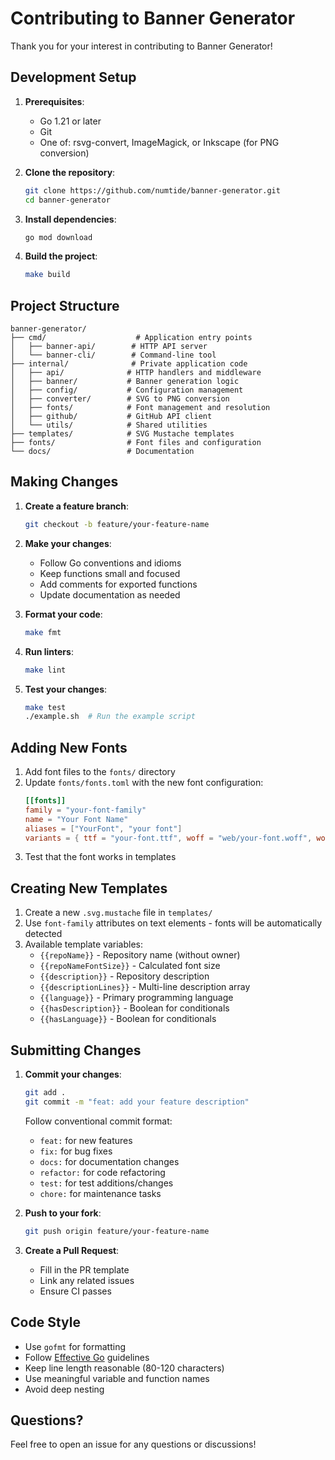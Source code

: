 # Contributing to Banner Generator

Thank you for your interest in contributing to Banner Generator!

## Development Setup

1. **Prerequisites**:
   - Go 1.21 or later
   - Git
   - One of: rsvg-convert, ImageMagick, or Inkscape (for PNG conversion)

2. **Clone the repository**:
   ```bash
   git clone https://github.com/numtide/banner-generator.git
   cd banner-generator
   ```

3. **Install dependencies**:
   ```bash
   go mod download
   ```

4. **Build the project**:
   ```bash
   make build
   ```

## Project Structure

```
banner-generator/
├── cmd/                    # Application entry points
│   ├── banner-api/        # HTTP API server
│   └── banner-cli/        # Command-line tool
├── internal/              # Private application code
│   ├── api/              # HTTP handlers and middleware
│   ├── banner/           # Banner generation logic
│   ├── config/           # Configuration management
│   ├── converter/        # SVG to PNG conversion
│   ├── fonts/            # Font management and resolution
│   ├── github/           # GitHub API client
│   └── utils/            # Shared utilities
├── templates/            # SVG Mustache templates
├── fonts/                # Font files and configuration
└── docs/                 # Documentation

```

## Making Changes

1. **Create a feature branch**:
   ```bash
   git checkout -b feature/your-feature-name
   ```

2. **Make your changes**:
   - Follow Go conventions and idioms
   - Keep functions small and focused
   - Add comments for exported functions
   - Update documentation as needed

3. **Format your code**:
   ```bash
   make fmt
   ```

4. **Run linters**:
   ```bash
   make lint
   ```

5. **Test your changes**:
   ```bash
   make test
   ./example.sh  # Run the example script
   ```

## Adding New Fonts

1. Add font files to the `fonts/` directory
2. Update `fonts/fonts.toml` with the new font configuration:
   ```toml
   [[fonts]]
   family = "your-font-family"
   name = "Your Font Name"
   aliases = ["YourFont", "your font"]
   variants = { ttf = "your-font.ttf", woff = "web/your-font.woff", woff2 = "web/your-font.woff2" }
   ```
3. Test that the font works in templates

## Creating New Templates

1. Create a new `.svg.mustache` file in `templates/`
2. Use `font-family` attributes on text elements - fonts will be automatically detected
3. Available template variables:
   - `{{repoName}}` - Repository name (without owner)
   - `{{repoNameFontSize}}` - Calculated font size
   - `{{description}}` - Repository description
   - `{{descriptionLines}}` - Multi-line description array
   - `{{language}}` - Primary programming language
   - `{{hasDescription}}` - Boolean for conditionals
   - `{{hasLanguage}}` - Boolean for conditionals

## Submitting Changes

1. **Commit your changes**:
   ```bash
   git add .
   git commit -m "feat: add your feature description"
   ```

   Follow conventional commit format:
   - `feat:` for new features
   - `fix:` for bug fixes
   - `docs:` for documentation changes
   - `refactor:` for code refactoring
   - `test:` for test additions/changes
   - `chore:` for maintenance tasks

2. **Push to your fork**:
   ```bash
   git push origin feature/your-feature-name
   ```

3. **Create a Pull Request**:
   - Fill in the PR template
   - Link any related issues
   - Ensure CI passes

## Code Style

- Use `gofmt` for formatting
- Follow [Effective Go](https://golang.org/doc/effective_go.html) guidelines
- Keep line length reasonable (80-120 characters)
- Use meaningful variable and function names
- Avoid deep nesting

## Questions?

Feel free to open an issue for any questions or discussions!
